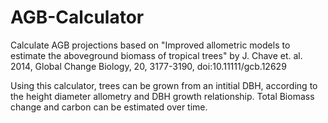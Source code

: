 # AGB-Calculator
Calculate AGB projections based on "Improved allometric models to estimate the aboveground biomass of tropical trees" by J. Chave et. al. 2014, Global Change Biology, 20, 3177-3190, doi:10.11111/gcb.12629

Using this calculator, trees can be grown from an intitial DBH, according to the height diameter allometry and DBH growth relationship. Total Biomass change and carbon can be estimated over time.

